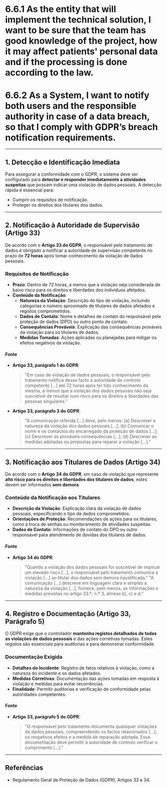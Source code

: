 # 6.6.1 As the entity that will implement the technical solution, I want to be sure that the team has good knowledge of the project, how it may affect patients' personal data and if the processing is done according to the law.











# 6.6.2 As a System, I want to notify both users and the responsible authority in case of a data breach, so that I comply with GDPR’s breach notification requirements.

---

## 1. Detecção e Identificação Imediata

Para assegurar a conformidade com o GDPR, o sistema deve ser configurado para **detectar e responder imediatamente a atividades suspeitas** que possam indicar uma violação de dados pessoais.
A detecção rápida é essencial para:
- Cumprir os requisitos de notificação.
- Proteger os direitos dos titulares dos dados.

---

## 2. Notificação à Autoridade de Supervisão (Artigo 33)

De acordo com o **Artigo 33 do GDPR**, o responsável pelo tratamento de dados é obrigado a notificar a autoridade de supervisão competente no prazo de **72 horas** após tomar conhecimento da violação de dados pessoais.

### Requisitos de Notificação
- **Prazo**: Dentro de 72 horas, a menos que a violação seja considerada de baixo risco para os direitos e liberdades dos indivíduos afetados.
- **Conteúdo da Notificação**:
  - **Natureza da Violação**: Descrição do tipo de violação, incluindo categorias e número aproximado de titulares de dados afetados e registos comprometidos.
  - **Dados de Contato**: Nome e detalhes de contato do responsável pela proteção de dados (DPO) ou outro ponto de contato.
  - **Consequências Prováveis**: Explicação das consequências prováveis da violação para os titulares de dados.
  - **Medidas Tomadas**: Ações aplicadas ou planejadas para mitigar os efeitos negativos da violação.

#### Fonte
- **Artigo 33, parágrafo 1 do GDPR**:
  > "Em caso de violação de dados pessoais, o responsável pelo tratamento notifica desse facto a autoridade de controlo competente [...] até 72 horas após ter tido conhecimento da mesma, a menos que a violação dos dados pessoais não seja suscetível de resultar num risco para os direitos e liberdades das pessoas singulares."
- **Artigo 33, parágrafo 3 do GDPR**:
  > "A comunicação referida [...] deve, pelo menos:
  > (a) Descrever a natureza da violação dos dados pessoais [...];
  > (b) Comunicar o nome e os contactos do encarregado da proteção de dados [...];
  > (c) Descrever as prováveis consequências [...];
  > (d) Descrever as medidas adotadas ou propostas para reparar a violação [...]."

---

## 3. Notificação aos Titulares de Dados (Artigo 34)

De acordo com o **Artigo 34 do GDPR**, em caso de violação que represente **alto risco para os direitos e liberdades dos titulares de dados**, estes devem ser informados **sem demora**.

### Conteúdo da Notificação aos Titulares
- **Descrição da Violação**: Explicação clara da violação de dados pessoais, especificando o tipo de dados comprometidos.
- **Orientações de Proteção**: Recomendações de ações para os titulares, como a troca de senhas ou monitoramento de atividades suspeitas.
- **Dados de Contato**: Informações de contato do DPO ou outro responsável para atendimento de dúvidas dos titulares de dados.

#### Fonte
- **Artigo 34 do GDPR**:
  > "Quando a violação dos dados pessoais for suscetível de implicar um elevado risco [...], o responsável pelo tratamento comunica a violação [...] ao titular dos dados sem demora injustificada."
  > "A comunicação [...] descreve em linguagem clara e simples a natureza da violação [...], fornece, pelo menos, as informações e medidas previstas no artigo 33.º, n.º 3, alíneas b), c) e d."

---

## 4. Registro e Documentação (Artigo 33, Parágrafo 5)

O GDPR exige que o controlador **mantenha registos detalhados de todas as violações de dados pessoais** e das ações corretivas tomadas. Estes registos são essenciais para auditorias e para demonstrar conformidade.

### Documentação Exigida
- **Detalhes do Incidente**: Registro de fatos relativos à violação, como a natureza do incidente e os dados afetados.
- **Medidas Corretivas**: Documentação das ações tomadas em resposta à violação e medidas para evitar recorrências.
- **Finalidade**: Permitir auditorias e verificação de conformidade pelas autoridades competentes.

#### Fonte
- **Artigo 33, parágrafo 5 do GDPR**:
  > "O responsável pelo tratamento documenta quaisquer violações de dados pessoais, compreendendo os factos relacionados [...], os respetivos efeitos e a medida de reparação adotada. Essa documentação deve permitir à autoridade de controlo verificar o cumprimento [...]."

---

## Referências

- Regulamento Geral de Proteção de Dados (GDPR), Artigos 33 e 34.

